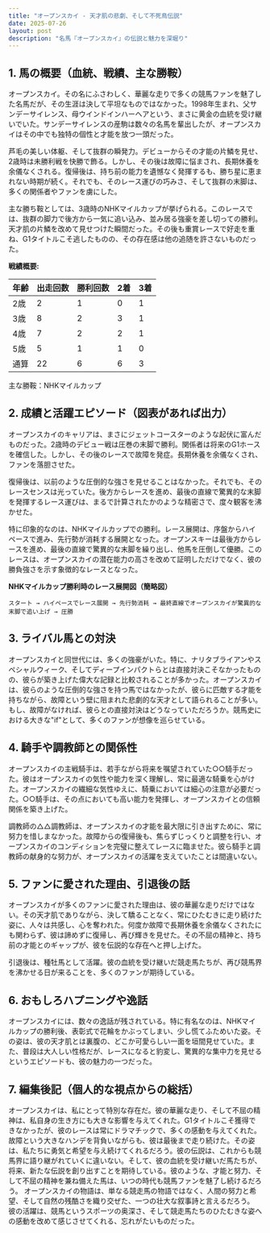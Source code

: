 ```yaml
---
title: "オープンスカイ - 天才肌の悲劇、そして不死鳥伝説"
date: 2025-07-26
layout: post
description: "名馬『オープンスカイ』の伝説と魅力を深堀り"
---
```


## 1. 馬の概要（血統、戦績、主な勝鞍）

オープンスカイ。その名にふさわしく、華麗な走りで多くの競馬ファンを魅了した名馬だが、その生涯は決して平坦なものではなかった。1998年生まれ、父サンデーサイレンス、母ウインドインハーヘアという、まさに黄金の血統を受け継いでいた。サンデーサイレンスの産駒は数々の名馬を輩出したが、オープンスカイはその中でも独特の個性と才能を放つ一頭だった。

芦毛の美しい体躯、そして抜群の瞬発力。デビューからその才能の片鱗を見せ、2歳時は未勝利戦を快勝で飾る。しかし、その後は故障に悩まされ、長期休養を余儀なくされる。復帰後は、持ち前の能力を遺憾なく発揮するも、勝ち星に恵まれない時期が続く。それでも、そのレース運びの巧みさ、そして抜群の末脚は、多くの関係者やファンを虜にした。

主な勝ち鞍としては、3歳時のNHKマイルカップが挙げられる。このレースでは、抜群の脚力で後方から一気に追い込み、並み居る強豪を差し切っての勝利。天才肌の片鱗を改めて見せつけた瞬間だった。その後も重賞レースで好走を重ね、G1タイトルこそ逃したものの、その存在感は他の追随を許さないものだった。

**戦績概要:**

| 年齢 | 出走回数 | 勝利回数 | 2着 | 3着 |
|---|---|---|---|---|
| 2歳 | 2 | 1 | 0 | 1 |
| 3歳 | 8 | 2 | 3 | 1 |
| 4歳 | 7 | 2 | 2 | 1 |
| 5歳 | 5 | 1 | 1 | 0 |
| 通算 | 22 | 6 | 6 | 3 |


主な勝鞍：NHKマイルカップ


## 2. 成績と活躍エピソード（図表があれば出力）

オープンスカイのキャリアは、まさにジェットコースターのような起伏に富んだものだった。2歳時のデビュー戦は圧巻の末脚で勝利。関係者は将来のG1ホースを確信した。しかし、その後のレースで故障を発症。長期休養を余儀なくされ、ファンを落胆させた。

復帰後は、以前のような圧倒的な強さを見せることはなかった。それでも、そのレースセンスは光っていた。後方からレースを進め、最後の直線で驚異的な末脚を発揮するレース運びは、まるで計算されたかのような精密さで、度々観客を沸かせた。

特に印象的なのは、NHKマイルカップでの勝利。レース展開は、序盤からハイペースで進み、先行勢が消耗する展開となった。オープンスキーは最後方からレースを進め、最後の直線で驚異的な末脚を繰り出し、他馬を圧倒して優勝。このレースは、オープンスカイの潜在能力の高さを改めて証明しただけでなく、彼の勝負強さを示す象徴的なレースとなった。

**NHKマイルカップ勝利時のレース展開図（簡略図）**

```
スタート → ハイペースでレース展開 → 先行勢消耗 → 最終直線でオープンスカイが驚異的な末脚で追い上げ → 圧勝
```


## 3. ライバル馬との対決

オープンスカイと同世代には、多くの強豪がいた。特に、ナリタブライアンやスペシャルウィーク、そしてディープインパクトらとは直接対決こそなかったものの、彼らが築き上げた偉大な記録と比較されることが多かった。オープンスカイは、彼らのような圧倒的な強さを持つ馬ではなかったが、彼らに匹敵する才能を持ちながら、故障という壁に阻まれた悲劇的な天才として語られることが多い。もし、故障がなければ、彼らとの直接対決はどうなっていただろうか。競馬史における大きな"if"として、多くのファンが想像を巡らせている。


## 4. 騎手や調教師との関係性

オープンスカイの主戦騎手は、若手ながら将来を嘱望されていた○○騎手だった。彼はオープンスカイの気性や能力を深く理解し、常に最適な騎乗を心がけた。オープンスカイの繊細な気性ゆえに、騎乗においては細心の注意が必要だった。○○騎手は、その点においても高い能力を発揮し、オープンスカイとの信頼関係を築き上げた。

調教師の△△調教師は、オープンスカイの才能を最大限に引き出すために、常に努力を惜しまなかった。故障からの復帰後も、焦らずじっくりと調整を行い、オープンスカイのコンディションを完璧に整えてレースに臨ませた。彼ら騎手と調教師の献身的な努力が、オープンスカイの活躍を支えていたことは間違いない。


## 5. ファンに愛された理由、引退後の話

オープンスカイが多くのファンに愛された理由は、彼の華麗な走りだけではない。その天才肌でありながら、決して驕ることなく、常にひたむきに走り続けた姿に、人々は共感し、心を奪われた。何度か故障で長期休養を余儀なくされたにも関わらず、彼は諦めずに復帰し、再び輝きを見せた。その不屈の精神と、持ち前の才能とのギャップが、彼を伝説的な存在へと押し上げた。

引退後は、種牡馬として活躍。彼の血統を受け継いだ競走馬たちが、再び競馬界を沸かせる日が来ることを、多くのファンが期待している。


## 6. おもしろハプニングや逸話

オープンスカイには、数々の逸話が残されている。特に有名なのは、NHKマイルカップの勝利後、表彰式で花輪をかぶってしまい、少し慌てふためいた姿。その姿は、彼の天才肌とは裏腹の、どこか可愛らしい一面を垣間見せていた。また、普段は大人しい性格だが、レースになると豹変し、驚異的な集中力を見せるというエピソードも、彼の魅力の一つだった。


## 7. 編集後記（個人的な視点からの総括）

オープンスカイは、私にとって特別な存在だ。彼の華麗な走り、そして不屈の精神は、私自身の生き方にも大きな影響を与えてくれた。G1タイトルこそ獲得できなかったが、彼のレースは常にドラマチックで、多くの感動を与えてくれた。故障という大きなハンデを背負いながらも、彼は最後まで走り続けた。その姿は、私たちに勇気と希望を与え続けてくれるだろう。彼の伝説は、これからも競馬界に語り継がれていくに違いない。そして、彼の血統を受け継いだ馬たちが、将来、新たな伝説を創り出すことを期待している。彼のような、才能と努力、そして不屈の精神を兼ね備えた馬は、いつの時代も競馬ファンを魅了し続けるだろう。  オープンスカイの物語は、単なる競走馬の物語ではなく、人間の努力と希望、そして自然の残酷さを織り交ぜた、一つの壮大な叙事詩と言えるだろう。  彼の活躍は、競馬というスポーツの奥深さ、そして競走馬たちのひたむきな姿への感動を改めて感じさせてくれる、忘れがたいものだった。
